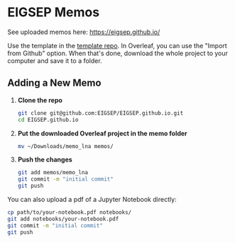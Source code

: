 # EIGSEP Memos

See uploaded memos here: https://eigsep.github.io/

Use the template in the [template repo](https://github.com/EIGSEP/EIGSEP-Memo-Templates). In Overleaf, you can use the "Import from Github" option. When that's done, download the whole project to your computer and save it to a folder.


## Adding a New Memo

1. **Clone the repo**  
   ```bash
   git clone git@github.com:EIGSEP/EIGSEP.github.io.git
   cd EIGSEP.github.io
2. **Put the downloaded Overleaf project in the memo folder**
   ```bash
   mv ~/Downloads/memo_lna memos/
3. **Push the changes**
   ```bash
   git add memos/memo_lna
   git commit -m "initial commit"
   git push

You can also upload a pdf of a Jupyter Notebook directly:
```bash
cp path/to/your-notebook.pdf notebooks/
git add notebooks/your-notebook.pdf
git commit -m "initial commit"
git push

